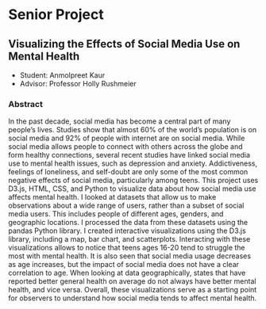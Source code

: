 # Senior Project
## Visualizing the Effects of Social Media Use on Mental Health

- Student: Anmolpreet Kaur
- Advisor: Professor Holly Rushmeier

### Abstract
In the past decade, social media has become a central part of many people’s lives. Studies show that almost 60% of the world’s population is on social media and 92% of people with internet are on social media. While social media allows people to connect with others across the globe and form healthy connections, several recent studies have linked social media use to mental health issues, such as depression and anxiety. Addictiveness, feelings of loneliness, and self-doubt are only some of the most common negative effects of social media, particularly among teens. This project uses D3.js, HTML, CSS, and Python to visualize data about how social media use affects mental health. 
I looked at datasets that allow us to make observations about a wide range of users, rather than a subset of social media users. This includes people of different ages, genders, and geographic locations. I processed the data from these datasets using the pandas Python library. I created interactive visualizations using the D3.js library, including a map, bar chart, and scatterplots. Interacting with these visualizations allows to notice that teens ages 16-20 tend to struggle the most with mental health. It is also seen that social media usage decreases as age increases, but the impact of social media does not have a clear correlation to age. When looking at data geographically, states that have reported better general health on average do not always have better mental health, and vice versa. Overall, these visualizations serve as a starting point for observers to understand how social media tends to affect mental health.
